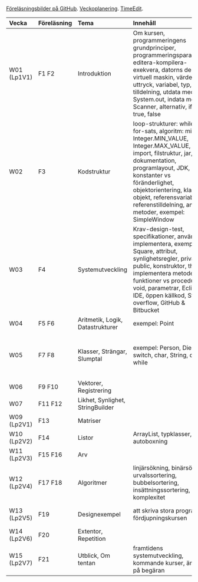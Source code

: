 [Föreläsningsbilder på GitHub]. [Veckoplanering]. [TimeEdit].

| Vecka   | Föreläsning | Tema  | Innehåll   | Ankboken |
|:--------|:------------|:------|:-----------|:---------|
| W01 (Lp1V1)   | F1 F2       | Introduktion | Om kursen, programmeringens grundprinciper, programmeringsparadigmer, editera-kompilera-exekvera, datorns delar, virtuell maskin, värde, uttryck, variabel, typ, tilldelning, utdata med System.out, indata med Scanner, alternativ, if, else, true, false | 1.1, 1.2, 1.3, 1.4, 3.1, 3.2, 4.1, 4.2, 4.3 5.1, 5.2, 5.3, 6.1, 6.2, 7.1, 7.3 |
| W02   | F3         | Kodstruktur | loop-strukturer: while-sats, for-sats, algoritm: min/max, Integer.MIN_VALUE, Integer.MAX_VALUE, Paket, import, filstruktur, jar, dokumentation, programlayout, JDK, konstanter vs föränderlighet, objektorientering, klasser,  objekt, referensvariabler, referenstilldelning, anropa metoder, exempel: SimpleWindow | 2.1, 2.2, 2.3, 2.4, 2.5, 2.6, 2.8, 3.3, 4, 5.4, 7.2, 7.5-7.6, 7.8-7.9 |
| W03   | F4        | Systemutveckling | Krav-design-test, specifikationer, använda vs implementera, exempel: Square, attribut, synlighetsregler, private, public, konstruktor, this, implementera metoder, funktioner vs procedurer, void, parametrar, Eclipse IDE, öppen källkod, Stack overflow, GitHub & Bitbucket | Kapitel 2.7-2.10, 3.4-3.12,  |
| W04   | F5 F6       | Aritmetik, Logik, Datastrukturer  | exempel: Point | Kapitel 6.3-6.9 |
| W05   | F7 F8       | Klasser, Strängar, Slumptal | exempel: Person, Die, switch, char, String, do-while | Kapitel 11.1-11.3, 6.10-6.11, 7.4, 7.7  |
| W06   | F9 F10      | Vektorer, Registrering |  | Kapitel 8 |
| W07   | F11 F12     | Likhet, Synlighet, StringBuilder |  | Kapitel ?-? |
| W09 (Lp2V1)   | F13         | Matriser |  | Kapitel 8.6-8.7 |
| W10 (Lp2V2)   | F14         | Listor | ArrayList, typklasser, autoboxning | Kapitel 12 |
| W11 (Lp2V3)   | F15 F16     | Arv |  | Kapitel 9 |
| W12 (Lp2V4)   | F17 F18     | Algoritmer | linjärsökning, binärsökning, urvalssortering, bubbelsortering, insättningssortering, komplexitet | Kapitel 7.7, 8 |
| W13 (Lp2V5)   | F19         | Designexempel | att skriva stora program, om fördjupningskursen | Kapitel 10, 13, (14-16)  |
| W14 (Lp2V6)   | F20         | Extentor, Repetition |  |  |
| W15 (Lp2V7)   | F21         | Utblick, Om tentan | framtidens systemutveckling, kommande kurser, ämnen på begäran |  |

[Föreläsningsbilder på GitHub]: https://github.com/bjornregnell/lth-eda016-2015/tree/master/lectures/notes
[TimeEdit]: http://cs.lth.se/eda016/schema   
[Veckoplanering]: http://cs.lth.se/eda016/veckoplanering
